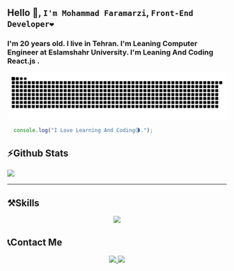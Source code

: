 ## Hello 👋, `I'm Mohammad Faramarzi`, `Front-End Developer❤️`
### I'm 20 years old. I live in Tehran. I'm Leaning Computer Engineer at Eslamshahr University. I'm Leaning And Coding React.js .

<img align="center" src="https://raw.githubusercontent.com/imrrobat/imrrobat/d1b244e170d2b75fdda3efd499eaaf163f7a617c/images/github-contribution-grid-snake.svg" />

```javascript
  console.log("I Love Learning And Coding🌗.");
```

<h2>⚡Github Stats</h2>

<a href="https://github.com/mohammadfaramarzi1">
  <img src="https://github-readme-stats.vercel.app/api?username=mohammadfaramarzi1&show_icons=true&theme=radical" />
</a>

---

<h2>⚒️Skills</h2>

<p align="center">
  <a href="https://skillicons.dev">
    <img src="https://skillicons.dev/icons?i=html,css,js,react,tailwind,redux,graphql,git" />
  </a>
</p>


<h2>📞Contact Me </h2>

<p align="center">
  <a href="https://www.linkedin.com/in/mohammadfaramarzi/">
    <img src="https://skillicons.dev/icons?i=linkedin" />
  </a>
  <a href="https://instagram.com/_mofficail1/">
    <img src="https://skillicons.dev/icons?i=instagram" />
  </a>
</p>
